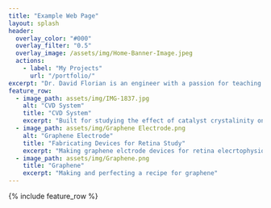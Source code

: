 ```yaml
---
title: "Example Web Page"
layout: splash
header:
  overlay_color: "#000"
  overlay_filter: "0.5"
  overlay_image: /assets/img/Home-Banner-Image.jpeg
  actions:
    - label: "My Projects"
      url: "/portfolio/"
excerpt: "Dr. David Florian is an engineer with a passion for teaching and the open-source community. His area of expertise is 3D printing, with an emphasis on large format pellet extrusion and selective laser sintering."
feature_row:
  - image_path: assets/img/IMG-1837.jpg
    alt: "CVD System"
    title: "CVD System"
    excerpt: "Built for studying the effect of catalyst crystalinity on conjugated nanostructures."
  - image_path: assets/img/Graphene Electrode.png
    alt: "Graphene Electrode"
    title: "Fabricating Devices for Retina Study"
    excerpt: "Making graphene elctrode devices for retina elecrtophysiology studies."
  - image_path: assets/img/Graphene.png
    title: "Graphene"
    excerpt: "Making and perfecting a recipe for graphene"
---
```


{% include feature_row %}

